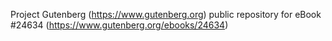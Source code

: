 Project Gutenberg (https://www.gutenberg.org) public repository for eBook #24634 (https://www.gutenberg.org/ebooks/24634)
